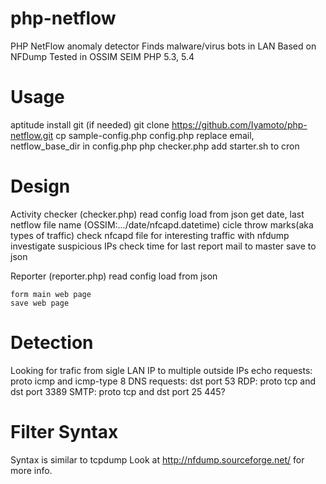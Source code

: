 php-netflow
===========
PHP NetFlow anomaly detector
Finds malware/virus bots in LAN
Based on NFDump
Tested in OSSIM SEIM
PHP 5.3, 5.4

Usage
=====
aptitude install git (if needed)
git clone https://github.com/Iyamoto/php-netflow.git
cp sample-config.php config.php
replace email, netflow_base_dir in config.php
php checker.php
add starter.sh to cron

Design
======
Activity checker (checker.php)
    read config
    load from json
    get date, last netflow file name (OSSIM:.../date/nfcapd.datetime)
    cicle throw marks(aka types of traffic)
        check nfcapd file for interesting traffic with nfdump
        investigate suspicious IPs
        check time for last report
            mail to master
    save to json

Reporter (reporter.php)
    read config
    load from json
    
    form main web page
    save web page


Detection
=========
Looking for trafic from sigle LAN IP to multiple outside IPs 
echo requests: proto icmp and icmp-type 8
DNS requests: dst port 53
RDP: proto tcp and dst port 3389
SMTP: proto tcp and dst port 25
445?

Filter Syntax
=============
Syntax is similar to tcpdump
Look at http://nfdump.sourceforge.net/ for more info.